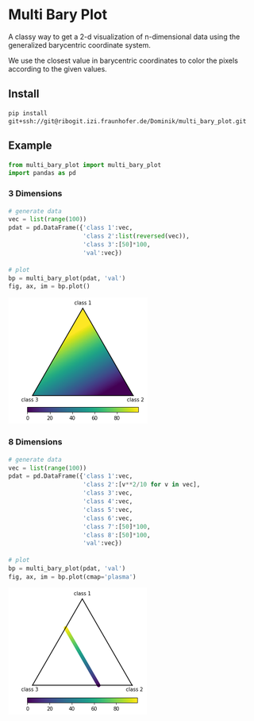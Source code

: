 
# Multi Bary Plot

A classy way to get a 2-d visualization of n-dimensional data using the generalized barycentric coordinate system.

We use the closest value in barycentric coordinates to color the pixels according to the given values.

## Install

```
pip install git+ssh://git@ribogit.izi.fraunhofer.de/Dominik/multi_bary_plot.git
```

## Example


```python
from multi_bary_plot import multi_bary_plot
import pandas as pd
```

### 3 Dimensions


```python
# generate data
vec = list(range(100))
pdat = pd.DataFrame({'class 1':vec,
                     'class 2':list(reversed(vec)),
                     'class 3':[50]*100,
                     'val':vec})

# plot
bp = multi_bary_plot(pdat, 'val')
fig, ax, im = bp.plot()
```


![png](README_files/README_3_0.png)


### 8 Dimensions


```python
# generate data
vec = list(range(100))
pdat = pd.DataFrame({'class 1':vec,
                     'class 2':[v**2/10 for v in vec],
                     'class 3':vec,
                     'class 4':vec,
                     'class 5':vec,
                     'class 6':vec,
                     'class 7':[50]*100,
                     'class 8':[50]*100,
                     'val':vec})

# plot
bp = multi_bary_plot(pdat, 'val')
fig, ax, im = bp.plot(cmap='plasma')
```


![png](README_files/README_5_0.png)


